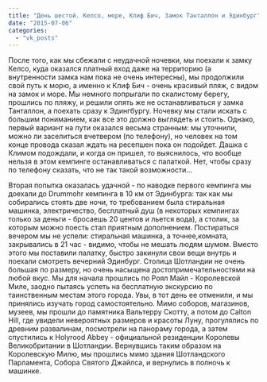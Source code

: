 ```yaml
---
title: "День шестой. Келсо, море, Клиф Бич, Замок Танталлон и Эдинбург"
date: "2015-07-06"
categories: 
  - "vk_posts"
---
```


После того, как мы сбежали с неудачной ночевки, мы поехали к замку Келсо, куда оказался платный вход даже на территорию (а внутренности замка нам пока не очень интересны), мы продолжили свой путь к морю, а именно к Клиф Бич - очень красивый пляж, с видом на замок и море. Мы немного попрыгали по скалистому берегу, прошлись по пляжу, и решили опять же не останавливаться у замка Танталлон, а поехать сразу к Эдингбургу. Ночевку мы стали искать с большим пониманием, как все это должно выглядеть и стоить. Однако, первый вариант на пути оказался весьма странным: мы уточнили, можно ли заселиться вчетвером (по телефону), но человек на том конце провода сказал ждать на ресепшен пока он подойдет. Дашка с Климом подождали, и когда он пришел, то выяснилось, что вообще нельзя в этом кемпинге останавливаться с палаткой. Нет, чтобы сразу по телефону сказать, что не так такой возможности...

<!--more-->

Вторая попытка оказалась удачной - по наводке первого кемпинга мы доехали до Drummohr кемпинга в 10 км от Эдинбурга: так как мы собирались стоять две ночи, то требованием была стиральная машинка, электричество, бесплатный душ (в некоторых кемпингах только за деньги - бросаешь 20 центов и льется вода), а столик, за которым можно поесть стал приятным дополнением. Постираться вечером мы не успели: стиральная машинка, а точнее,комната, закрывались в 21 час - видимо, чтобы не мешать людям шумом. Вместо этого мы поставили палатку, быстро закинули свои вещи внутрь и поехали смотреть вечерний Эдинбург. Столица Шотландии не очень большая по размеру, но очень насыщена достопримечательностями на любой вкус. Мы для начала прошлись по Роял Майл - Королевской Миле, заодно пытаясь успеть на бесплатную экскурсию по таинственным местам этого города. Увы, в тот день ее отменили, и мы принялись изучать город самостоятельно. Мимо соборов, магазинов, музеев, мы прошли до памятника Вальтерру Скотту, а потом до Calton Hill, где увидели невероятных размеров и красоты Луну, прогулялись по древним развалинам, посмотрели на панораму города, а затем спустились к Holyrood Abbey - официальной резиденции Королевы Великобритании в Шотландии. Вернувшись таким образом на Королевскую Милю, мы прошлись мимо здания Шотландского Парламента, Собора Святого Джайлса, и вернулись в полночь к машинке.
